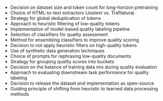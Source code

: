 - Decision on dataset size and token count for long-horizon pretraining
- Choice of HTML-to-text extractors (Justext vs. Trafilatura)
- Strategy for global deduplication of tokens
- Approach to heuristic filtering of low-quality tokens
- Implementation of model-based quality labeling pipeline
- Selection of classifiers for quality assessment
- Method for ensembling classifiers to improve quality scoring
- Decision to not apply heuristic filters on high-quality tokens
- Use of synthetic data generation techniques
- Choice of prompts for rephrasing low-quality documents
- Strategy for grouping quality scores into buckets
- Decision on the balance of training data mix during quality evaluation
- Approach to evaluating downstream task performance for quality labeling
- Decision to release the dataset and implementation as open-source
- Guiding principle of shifting from heuristic to learned data processing methods